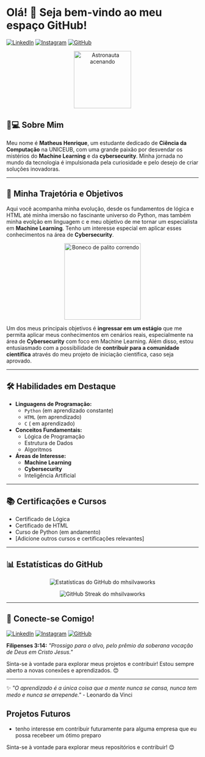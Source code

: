 # Olá! 👋 Seja bem-vindo ao meu espaço GitHub!

[![LinkedIn](https://img.shields.io/badge/LinkedIn-%230077B5.svg?style=for-the-badge&logo=linkedin&logoColor=white)](https://linkedin.com/in/matheus-henrique-842727355)
[![Instagram](https://img.shields.io/badge/Instagram-%23E4405F.svg?style=for-the-badge&logo=instagram&logoColor=white)](https://www.instagram.com/matheushenrique_slv?igsh=MWNpc2QwaWdqNnozdA==)
[![GitHub](https://img.shields.io/badge/GitHub-%23121011.svg?style=for-the-badge&logo=github&logoColor=white)](https://github.com/mhsilvaworks)

<p align="center">
  <img src="assets/astronauta_aceno.gif" alt="Astronauta acenando" width="150">
</p>

## 👨💻 Sobre Mim

Meu nome é **Matheus Henrique**, um estudante dedicado de **Ciência da Computação** na UNICEUB, com uma grande paixão por desvendar os mistérios do **Machine Learning** e da **cybersecurity**. Minha jornada no mundo da tecnologia é impulsionada pela curiosidade e pelo desejo de criar soluções inovadoras.

---

## 🚀 Minha Trajetória e Objetivos

Aqui você acompanha minha evolução, desde os fundamentos de lógica e HTML até minha imersão no fascinante universo do Python, mas também minha evolção em linguagem c e meu objetivo de me tornar um especialista em **Machine Learning**. Tenho um interesse especial em aplicar esses conhecimentos na área de **Cybersecurity**.

<p align="center">
  <img src="assets/boneco_correndo.gif" alt="Boneco de palito correndo" width="200">
</p>

Um dos meus principais objetivos é **ingressar em um estágio** que me permita aplicar meus conhecimentos em cenários reais, especialmente na área de **Cybersecurity** com foco em Machine Learning. Além disso, estou entusiasmado com a possibilidade de **contribuir para a comunidade científica** através do meu projeto de iniciação científica, caso seja aprovado.

---

## 🛠️ Habilidades em Destaque

* **Linguagens de Programação:**
    * `Python` (em aprendizado constante)
    * `HTML` (em aprendizado)
    * `C` ( em aprendizado)
* **Conceitos Fundamentais:**
    * Lógica de Programação
    * Estrutura de Dados
    * Algoritmos
* **Áreas de Interesse:**
    * **Machine Learning**
    * **Cybersecurity**
    * Inteligência Artificial

---

## 📚 Certificações e Cursos

* Certificado de Lógica
* Certificado de HTML
* Curso de Python (em andamento)
* [Adicione outros cursos e certificações relevantes]

---

## 📊 Estatísticas do GitHub

<p align="center">
  <img src="https://github-readme-stats.vercel.app/api?username=mhsilvaworks&show_icons=true&theme=radical" alt="Estatísticas do GitHub do mhsilvaworks" />
</p>

<p align="center">
  <img src="https://github-readme-streak-stats.herokuapp.com/?user=mhsilvaworks&theme=radical" alt="GitHub Streak do mhsilvaworks" />
</p>

---

## 🔗 Conecte-se Comigo!

[![LinkedIn](https://img.shields.io/badge/LinkedIn-%230077B5.svg?style=for-the-badge&logo=linkedin&logoColor=white)](https://linkedin.com/in/matheus-henrique-842727355)
[![Instagram](https://img.shields.io/badge/Instagram-%23E4405F.svg?style=for-the-badge&logo=instagram&logoColor=white)](https://www.instagram.com/matheushenrique_slv?igsh=MWNpc2QwaWdqNnozdA==)
[![GitHub](https://img.shields.io/badge/GitHub-%23121011.svg?style=for-the-badge&logo=github&logoColor=white)](https://github.com/Matheus_Hslv)

**Filipenses 3:14:** *"Prossigo para o alvo, pelo prêmio da soberana vocação de Deus em Cristo Jesus."*

Sinta-se à vontade para explorar meus projetos e contribuir! Estou sempre aberto a novas conexões e aprendizados. 😊

---

✨ *"O aprendizado é a única coisa que a mente nunca se cansa, nunca tem medo e nunca se arrepende."* - Leonardo da Vinci

## Projetos Futuros

* tenho interesse em contribuir futuramente para alguma empresa que eu possa recebeer um ótimo preparo

Sinta-se à vontade para explorar meus repositórios e contribuir! 😊


